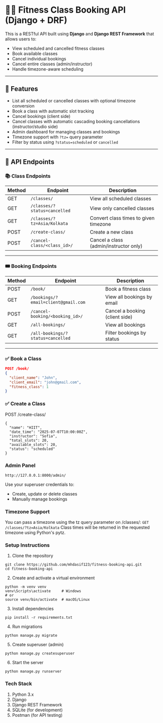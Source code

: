 # 🧘‍♂️ Fitness Class Booking API (Django + DRF)

This is a RESTful API built using **Django** and **Django REST Framework** that allows users to:

- View scheduled and cancelled fitness classes
- Book available classes
- Cancel individual bookings
- Cancel entire classes (admin/instructor)
- Handle timezone-aware scheduling

---

## 🚀 Features

- List all scheduled or cancelled classes with optional timezone conversion
- Book a class with automatic slot tracking
- Cancel bookings (client side)
- Cancel classes with automatic cascading booking cancellations (instructor/studio side)
- Admin dashboard for managing classes and bookings
- Timezone support with `?tz=` query parameter
- Filter by status using `?status=scheduled` or `cancelled`

---

## 🔗 API Endpoints

### 📚 Class Endpoints

| Method | Endpoint                                    | Description                             |
|--------|---------------------------------------------|-----------------------------------------|
| GET    | `/classes/`                                 | View all scheduled classes              |
| GET    | `/classes/?status=cancelled`                | View only cancelled classes             |
| GET    | `/classes/?tz=Asia/Kolkata`                 | Convert class times to given timezone   |
| POST   | `/create-class/`                            | Create a new class                      |
| POST   | `/cancel-class/<class_id>/`                 | Cancel a class (admin/instructor only)  |

---

### 🎟 Booking Endpoints

| Method | Endpoint                                         | Description                             |
|--------|--------------------------------------------------|-----------------------------------------|
| POST   | `/book/`                                         | Book a fitness class                    |
| GET    | `/bookings/?email=client@gmail.com`              | View all bookings by email              |
| POST   | `/cancel-booking/<booking_id>/`                  | Cancel a booking (client side)          |
| GET    | `/all-bookings/`                                 | View all bookings                       |
| GET    | `/all-bookings/?status=cancelled`                | Filter bookings by status               |

---

### ✅ Book a Class
```json
POST /book/
{
  "client_name": "John",
  "client_email": "john@gmail.com",
  "fitness_class": 1
}
```
### ✅ Create a Class
POST /create-class/
```
{
  "name": "HIIT",
  "date_time": "2025-07-07T10:00:00Z",
  "instructor": "Sofia",
  "total_slots": 20,
  "available_slots": 20,
  "status": "scheduled"
}
```

### Admin Panel
```
http://127.0.0.1:8000/admin/
```
Use your superuser credentials to:
- Create, update or delete classes
- Manually manage bookings

### Timezone Support
You can pass a timezone using the tz query parameter on /classes/:
``` GET /classes/?tz=Asia/Kolkata ```
Class times will be returned in the requested timezone using Python's pytz.

### Setup Instructions

1. Clone the repository
```
git clone https://github.com/mhdasif123/fitness-booking-api.git
cd fitness-booking-api
```
2. Create and activate a virtual environment
```
python -m venv venv
venv\Scripts\activate     # Windows
# or
source venv/bin/activate  # macOS/Linux
```
3. Install dependencies
```
pip install -r requirements.txt
```
4. Run migrations
```
python manage.py migrate
```
5. Create superuser (admin)
```
python manage.py createsuperuser
```
6. Start the server
```
python manage.py runserver
```

### Tech Stack
1. Python 3.x
2. Django
3. Django REST Framework
4. SQLite (for development)
5. Postman (for API testing)
